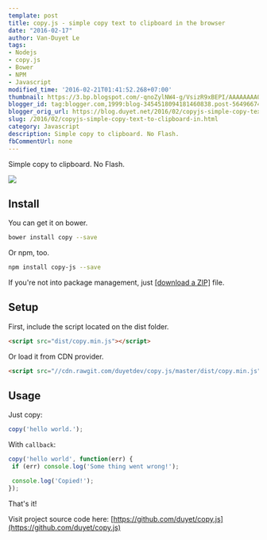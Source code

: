 ```yaml
---
template: post
title: copy.js - simple copy text to clipboard in the browser
date: "2016-02-17"
author: Van-Duyet Le
tags:
- Nodejs
- copy.js
- Bower
- NPM
- Javascript
modified_time: '2016-02-21T01:41:52.268+07:00'
thumbnail: https://3.bp.blogspot.com/-qnoZylNW4-g/VsizR9xBEPI/AAAAAAAAQAw/fR-qHa0ccjk/s1600/copyjs.png
blogger_id: tag:blogger.com,1999:blog-3454518094181460838.post-5649667418340185075
blogger_orig_url: https://blog.duyet.net/2016/02/copyjs-simple-copy-text-to-clipboard-in.html
slug: /2016/02/copyjs-simple-copy-text-to-clipboard-in.html
category: Javascript
description: Simple copy to clipboard. No Flash.
fbCommentUrl: none
---
```


Simple copy to clipboard. No Flash.

![](https://3.bp.blogspot.com/-qnoZylNW4-g/VsizR9xBEPI/AAAAAAAAQAw/fR-qHa0ccjk/s1600/copyjs.png)

## Install ##
You can get it on bower. 

```bash
bower install copy --save
```

Or npm, too.

```bash
npm install copy-js --save
```

If you're not into package management, just [[download a ZIP]](https://github.com/duyet/copy.js/archive/master.zip) file.

## Setup ##
First, include the script located on the dist folder.

```html
<script src="dist/copy.min.js"></script>
```

Or load it from CDN provider.

```html
<script src="//cdn.rawgit.com/duyetdev/copy.js/master/dist/copy.min.js"></script>
```

## Usage ##
Just copy:

```js
copy('hello world.');
```

With `callback`:

```js
copy('hello world', function(err) {
 if (err) console.log('Some thing went wrong!');

 console.log('Copied!');
});
```

That's it!

Visit project source code here: [https://github.com/duyet/copy.js](https://github.com/duyet/copy.js)
